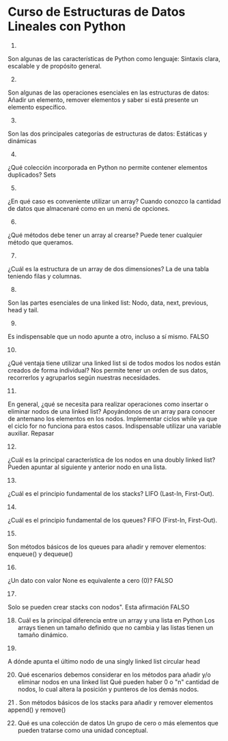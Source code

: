 # Curso de Estructuras de Datos Lineales con Python

1.
Son algunas de las características de Python como lenguaje:
Sintaxis clara, escalable y de propósito general.

2.
Son algunas de las operaciones esenciales en las estructuras de datos:
Añadir un elemento, remover elementos y saber si está presente un elemento específico.

3.
Son las dos principales categorías de estructuras de datos:
Estáticas y dinámicas

4.
¿Qué colección incorporada en Python no permite contener elementos duplicados?
Sets

5.
¿En qué caso es conveniente utilizar un array?
Cuando conozco la cantidad de datos que almacenaré como en un menú de opciones.

6.
¿Qué métodos debe tener un array al crearse?
Puede tener cualquier método que queramos.

7.
¿Cuál es la estructura de un array de dos dimensiones?
La de una tabla teniendo filas y columnas.

8.
Son las partes esenciales de una linked list:
Nodo, data, next, previous, head y tail.

9.
Es indispensable que un nodo apunte a otro, incluso a sí mismo.
FALSO

10.
¿Qué ventaja tiene utilizar una linked list si de todos modos los nodos están creados de forma individual?
Nos permite tener un orden de sus datos, recorrerlos y agruparlos según nuestras necesidades.

11.
En general, ¿qué se necesita para realizar operaciones como insertar o eliminar nodos de una linked list?
Apoyándonos de un array para conocer de antemano los elementos en los nodos.
Implementar ciclos while ya que el ciclo for no funciona para estos casos.
Indispensable utilizar una variable auxiliar.
Repasar

12.
¿Cuál es la principal característica de los nodos en una doubly linked list?
Pueden apuntar al siguiente y anterior nodo en una lista.

13.
¿Cuál es el principio fundamental de los stacks?
LIFO (Last-In, First-Out).

14.
¿Cuál es el principio fundamental de los queues?
FIFO (First-In, First-Out).

15.
Son métodos básicos de los queues para añadir y remover elementos:
enqueue() y dequeue()

16. 
¿Un dato con valor None es equivalente a cero (0)?
FALSO 

17. 
Solo se pueden crear stacks con nodos". Esta afirmación
FALSO

18. Cuál es la principal diferencia entre un array y una lista en Python
Los arrays tienen un tamaño definido que no cambia y las listas tienen un tamaño dinámico.

19. 
A dónde apunta el último nodo de una singly linked list circular
head

20. Qué escenarios debemos considerar en los métodos para añadir y/o eliminar nodos en una linked list
Qué pueden haber 0 o "n" cantidad de nodos, lo cual altera la posición y punteros de los demás nodos.

21 . Son métodos básicos de los stacks para añadir y remover elementos
append() y remove()

22. Qué es una colección de datos
Un grupo de cero o más elementos que pueden tratarse como una unidad conceptual.